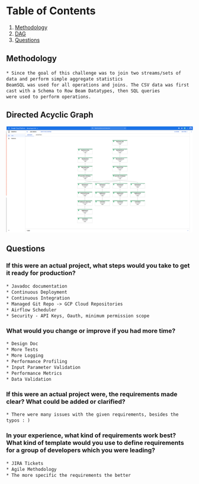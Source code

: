# Table of Contents
1. [Methodology](#Method)
1. [DAG](#DAG)
2. [Questions](#Questions)

## Methodology <a name="Method"></a>
	* Since the goal of this challenge was to join two streams/sets of data and perform simple aggregate statistics
	BeamSQL was used for all operations and joins. The CSV data was first cast with a Schema to Row Beam Datatypes, then SQL queries
	were used to perform operations.

## Directed Acyclic Graph <a name="DAG"></a>

![DAG](DAGimage.PNG)

## Questions <a name="Questions"></a>

### If this were an actual project, what steps would you take to get it ready for production?
    
    * Javadoc documentation
    * Continuous Deployment
    * Continuous Integration
    * Managed Git Repo -> GCP Cloud Repositories
    * Airflow Scheduler
    * Security - API Keys, Oauth, minimum permission scope

### What would you change or improve if you had more time?

    * Design Doc
    * More Tests
    * More Logging
    * Performance Profiling
    * Input Parameter Validation
    * Performance Metrics
    * Data Validation
    
### If this were an actual project were, the requirements made clear? What could be added or clarified?

	* There were many issues with the given requirements, besides the typos : )

### In your experience, what kind of requirements work best? What kind of template would you use to define requirements for a group of developers which you were leading?
	* JIRA Tickets
	* Agile Methodology 
	* The more specific the requirements the better